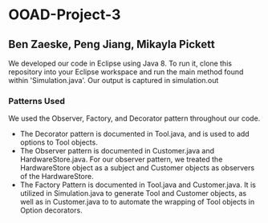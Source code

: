 # OOAD-Project-3
## Ben Zaeske, Peng Jiang, Mikayla Pickett

We developed our code in Eclipse using Java 8. To run it, clone this repository into your Eclipse workspace and run the main method found within 'Simulation.java'. Our output is captured in simulation.out

### Patterns Used

We used the Observer, Factory, and Decorator pattern throughout our code. 
- The Decorator pattern is documented in Tool.java, and is used to add options to Tool objects.
- The Observer pattern is documented in Customer.java and HardwareStore.java. For our observer pattern, we treated the HardwareStore object as a subject and Customer objects as observers of the HardwareStore.
- The Factory Pattern is documented in Tool.java and Customer.java. It is utilized in Simulation.java to generate Tool and Customer objects, as well as in Customer.java to to automate the wrapping of Tool objects in Option decorators.



